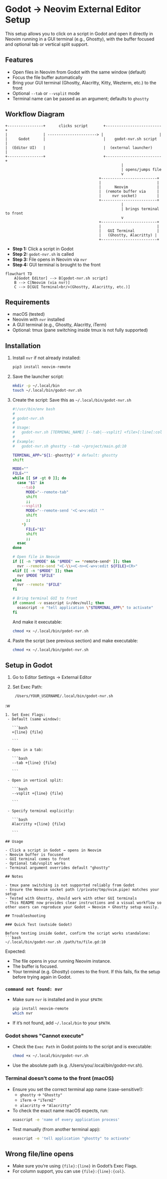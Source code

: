 # Godot → Neovim External Editor Setup

This setup allows you to click on a script in Godot and open it directly in Neovim running in a GUI terminal (e.g., Ghostty), with the buffer focused and optional tab or vertical split support.

## Features

- Open files in Neovim from Godot with the same window (default)
- Focus the file buffer automatically
- Bring your GUI terminal (Ghostty, Alacritty, Kitty, Wezterm, etc.) to the front
- Optional `--tab` or `--vsplit` mode
- Terminal name can be passed as an argument; defaults to `ghostty`

## Workflow Diagram

```text
+----------------+      clicks script       +-------------------------+
|                | ----------------------> |                         |
|     Godot      |                          |    godot-nvr.sh script  |
|  (Editor UI)   |                          |  (external launcher)    |
+----------------+                          +-------------------------+
                                                    |
                                                    | opens/jumps file
                                                    v
                                          +-------------------------+
                                          |                         |
                                          |      Neovim             |
                                          |  (remote buffer via     |
                                          |     nvr socket)         |
                                          +-------------------------+
                                                    |
                                                    | brings terminal to front
                                                    v
                                          +-------------------------+
                                          |                         |
                                          |   GUI Terminal          |
                                          |   (Ghostty, Alacritty) |
                                          +-------------------------+

```
- **Step 1:** Click a script in Godot
- **Step 2:** `godot-nvr.sh` is called
- **Step 3:** File opens in Neovim via `nvr`
- **Step 4:** GUI terminal is brought to the front

```mermaid
flowchart TD
    A[Godot Editor] --> B[godot-nvr.sh script]
    B --> C[Neovim (via nvr)]
    C --> D[GUI Terminal<br/>(Ghostty, Alacritty, etc.)]
```

## Requirements

- macOS (tested)
- Neovim with `nvr` installed
- A GUI terminal (e.g., Ghostty, Alacritty, iTerm)
- Optional: tmux (pane switching inside tmux is not fully supported)

## Installation

1. Install `nvr` if not already installed:
   ```bash
   pip3 install neovim-remote
   ```
1. Save the launcher script:
   ```bash
   mkdir -p ~/.local/bin
   touch ~/.local/bin/godot-nvr.sh
   ```
1. Create the script:
   Save this as `~/.local/bin/godot-nvr.sh`
   ```bash
   #!/usr/bin/env bash
   #
   # godot-nvr.sh
   #
   # Usage:
   #   godot-nvr.sh [TERMINAL_NAME] [--tab|--vsplit] <file>[:line[:col]]
   #
   # Example:
   #   godot-nvr.sh ghostty --tab ~/project/main.gd:10

   TERMINAL_APP="${1:-ghostty}" # default: ghostty
   shift

   MODE=""
   FILE=""
   while [[ $# -gt 0 ]]; do
     case "$1" in
       --tab)
         MODE="--remote-tab"
         shift
         ;;
       --vsplit)
         MODE="--remote-send '<C-w>v:edit '"
         shift
         ;;
       *)
         FILE="$1"
         shift
         ;;
     esac
   done

   # Open file in Neovim
   if [[ -n "$MODE" && "$MODE" == *remote-send* ]]; then
     nvr --remote-send "<C-\\><C-n><C-w>v:edit ${FILE}<CR>"
   elif [[ -n "$MODE" ]]; then
     nvr $MODE "$FILE"
   else
     nvr --remote "$FILE"
   fi

   # Bring terminal GUI to front
   if command -v osascript &>/dev/null; then
     osascript -e "tell application \"$TERMINAL_APP\" to activate"
   fi

   ```
   And make it executable:
   ```bash
   chmod +x ~/.local/bin/godot-nvr.sh
   ```
1. Paste the script (see previous section) and make executable:
   ```bash
   chmod +x ~/.local/bin/godot-nvr.sh
   ```

## Setup in Godot

1. Go to Editor Settings → External Editor
1. Set Exec Path:

   ```bash
    /Users/YOUR_USERNAME/.local/bin/godot-nvr.sh
:w

   ```
1. Set Exec Flags:
    - Default (same window):

      ```bash
      +{line} {file}

      ```

    - Open in a tab:

      ```bash
      --tab +{line} {file}

      ```

    - Open in vertical split:

      ```bash
      --vsplit +{line} {file}

      ```

    - Specify terminal explicitly:

      ```bash
      Alacritty +{line} {file}

      ```

## Usage

- Click a script in Godot → opens in Neovim
- Neovim buffer is focused
- GUI terminal comes to front
- Optional tab/vsplit works
- Terminal argument overrides default "ghostty"

## Notes

- tmux pane switching is not supported reliably from Godot
- Ensure the Neovim socket path (/private/tmp/nvim.pipe) matches your setup
- Tested with Ghostty, should work with other GUI terminals
- This README now provides clear instructions and a visual workflow so other users can reproduce your Godot → Neovim + Ghostty setup easily.

## Troubleshooting

### Quick Test (outside Godot)

Before testing inside Godot, confirm the script works standalone:
```bash
~/.local/bin/godot-nvr.sh /path/to/file.gd:10
```
Expected:
- The file opens in your running Neovim instance.
- The buffer is focused.
- Your terminal (e.g. Ghostty) comes to the front.
If this fails, fix the setup before trying again in Godot.

### `command not found: nvr`

 - Make sure `nvr` is installed and in your `$PATH`:
   ```bash
   pip install neovim-remote
   which nvr
   ```

 - If it’s not found, add `~/.local/bin` to your `$PATH`.

### Godot shows "Cannot execute"

- Check the `Exec Path` in Godot points to the script and is executable:
  ```bash
  chmod +x ~/.local/bin/godot-nvr.sh
  ```
- Use the absolute path (e.g. /Users/you/.local/bin/godot-nvr.sh).

### Terminal doesn’t come to the front (macOS)
- Ensure you set the correct terminal app name (case-sensitive!):
  - `ghostty` → `"Ghostty"`
  - `iTerm` → `"iTerm2"`
  - `alacritty` → `"Alacritty"`
- To check the exact name macOS expects, run:
  ```bash
  osascript -e 'name of every application process'
  ```
- Test manually (from another terminal app):
  ```bash
  osascript -e 'tell application "ghostty" to activate'
  ```

## Wrong file/line opens
- Make sure you’re using `{file}:{line}` in Godot’s Exec Flags.
- For column support, you can use `{file}:{line}:{col}`.
